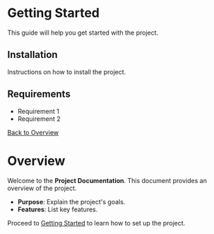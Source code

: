 # Getting Started

This guide will help you get started with the project.

## Installation

Instructions on how to install the project.

## Requirements

- Requirement 1
- Requirement 2

[Back to Overview](overview.md)
# Overview

Welcome to the **Project Documentation**. This document provides an overview of the project.

- **Purpose**: Explain the project's goals.
- **Features**: List key features.

Proceed to [Getting Started](getting-started.md) to learn how to set up the project.
